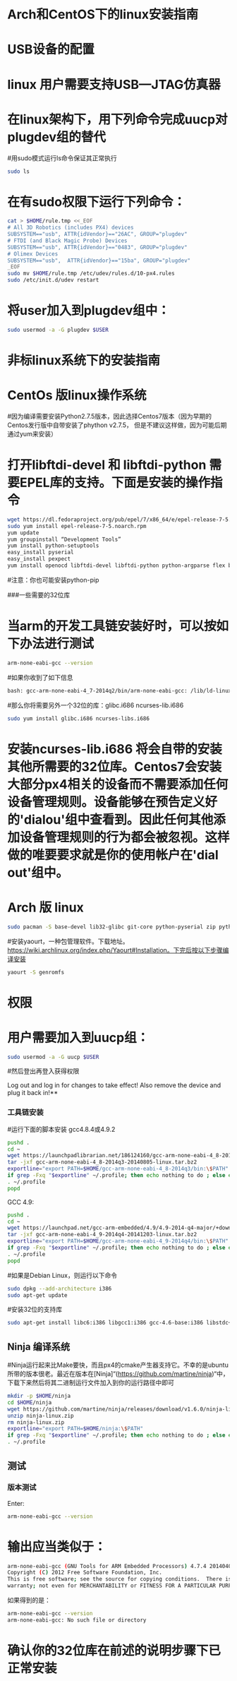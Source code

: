 
# Arch和CentOS下的linux安装指南

# USB设备的配置

# linux 用户需要支持USB—JTAG仿真器
# 在linux架构下，用下列命令完成uucp对plugdev组的替代
#用sudo模式运行ls命令保证其正常执行
<div class="host-code"></div>

```sh
sudo ls
```

# 在有sudo权限下运行下列命令：
<div class="host-code"></div>

```sh
cat > $HOME/rule.tmp <<_EOF
# All 3D Robotics (includes PX4) devices
SUBSYSTEM=="usb", ATTR{idVendor}=="26AC", GROUP="plugdev"
# FTDI (and Black Magic Probe) Devices
SUBSYSTEM=="usb", ATTR{idVendor}=="0483", GROUP="plugdev"
# Olimex Devices
SUBSYSTEM=="usb",  ATTR{idVendor}=="15ba", GROUP="plugdev"
_EOF
sudo mv $HOME/rule.tmp /etc/udev/rules.d/10-px4.rules
sudo /etc/init.d/udev restart
```

# 将user加入到plugdev组中：
<div class="host-code"></div>

```sh
sudo usermod -a -G plugdev $USER
```

# 非标linux系统下的安装指南
# CentOs 版linux操作系统
#因为编译需要安装Python2.7.5版本，因此选择Centos7版本（因为早期的Centos发行版中自带安装了phython v2.7.5， 但是不建议这样做，因为可能后期通过yum来安装）
# 打开libftdi-devel 和 libftdi-python 需要EPEL库的支持。下面是安装的操作指令

<div class="host-code"></div>

```sh
wget https://dl.fedoraproject.org/pub/epel/7/x86_64/e/epel-release-7-5.noarch.rpm
sudo yum install epel-release-7-5.noarch.rpm
yum update
yum groupinstall “Development Tools”
yum install python-setuptools
easy_install pyserial
easy_install pexpect
yum install openocd libftdi-devel libftdi-python python-argparse flex bison-devel ncurses-devel ncurses-libs autoconf texinfo libtool zlib-devel cmake
```
#注意：你也可能安装python-pip

###一些需要的32位库
# 当arm的开发工具链安装好时，可以按如下办法进行测试

<div class="host-code"></div>

```sh
arm-none-eabi-gcc --version
```
#如果你收到了如下信息

<div class="host-code"></div>

```sh
bash: gcc-arm-none-eabi-4_7-2014q2/bin/arm-none-eabi-gcc: /lib/ld-linux.so.2: bad ELF interpreter: No such file or directory
```
#那么你将需要另外一个32位的库：glibc.i686 ncurses-lib.i686

<div class="host-code"></div>

```sh
sudo yum install glibc.i686 ncurses-libs.i686 
```


# 安装ncurses-lib.i686 将会自带的安装其他所需要的32位库。Centos7会安装大部分px4相关的设备而不需要添加任何设备管理规则。设备能够在预告定义好的'dialou'组中查看到。因此任何其他添加设备管理规则的行为都会被忽视。这样做的唯要要求就是你的使用帐户在'dial out'组中。

# Arch 版 linux

<div class="host-code"></div>

```sh
sudo pacman -S base-devel lib32-glibc git-core python-pyserial zip python-empy
```

#安装yaourt，一种包管理软件。下载地址。https://wiki.archlinux.org/index.php/Yaourt#Installation。下完后按以下步骤编译安装

<div class="host-code"></div>

```sh
yaourt -S genromfs
```
# 权限

# 用户需要加入到uucp组：

<div class="host-code"></div>

```sh
sudo usermod -a -G uucp $USER
```
#然后登出再登入获得权限


<aside class="note">
Log out and log in for changes to take effect! Also remove the device and plug it back in!**
</aside>


### 工具链安装

#运行下面的脚本安装 gcc4.8.4或4.9.2

<div class="host-code"></div>

```sh
pushd .
cd ~
wget https://launchpadlibrarian.net/186124160/gcc-arm-none-eabi-4_8-2014q3-20140805-linux.tar.bz2
tar -jxf gcc-arm-none-eabi-4_8-2014q3-20140805-linux.tar.bz2
exportline="export PATH=$HOME/gcc-arm-none-eabi-4_8-2014q3/bin:\$PATH"
if grep -Fxq "$exportline" ~/.profile; then echo nothing to do ; else echo $exportline >> ~/.profile; fi
. ~/.profile
popd
```

GCC 4.9:

<div class="host-code"></div>

```sh
pushd .
cd ~
wget https://launchpad.net/gcc-arm-embedded/4.9/4.9-2014-q4-major/+download/gcc-arm-none-eabi-4_9-2014q4-20141203-linux.tar.bz2
tar -jxf gcc-arm-none-eabi-4_9-2014q4-20141203-linux.tar.bz2
exportline="export PATH=$HOME/gcc-arm-none-eabi-4_9-2014q4/bin:\$PATH"
if grep -Fxq "$exportline" ~/.profile; then echo nothing to do ; else echo $exportline >> ~/.profile; fi
. ~/.profile
popd
```

<aside class="note">
#如果是Debian Linux，则运行以下命令
</aside>

<div class="host-code"></div>

```sh
sudo dpkg --add-architecture i386
sudo apt-get update
```

#安装32位的支持库

<div class="host-code"></div>

```sh
sudo apt-get install libc6:i386 libgcc1:i386 gcc-4.6-base:i386 libstdc++5:i386 libstdc++6:i386
```

## Ninja 编译系统

#Ninja运行起来比Make要快，而且px4的cmake产生器支持它。不幸的是ubuntu所带的版本很老。最近在版本在[Ninja]“(https://github.com/martine/ninja)“中，下载下来然后将其二进制运行文件加入到你的运行路径中即可

<div class="host-code"></div>

```sh
mkdir -p $HOME/ninja
cd $HOME/ninja
wget https://github.com/martine/ninja/releases/download/v1.6.0/ninja-linux.zip
unzip ninja-linux.zip
rm ninja-linux.zip
exportline="export PATH=$HOME/ninja:\$PATH"
if grep -Fxq "$exportline" ~/.profile; then echo nothing to do ; else echo $exportline >> ~/.profile; fi
. ~/.profile
```

## 测试

### 版本测试

Enter:

<div class="host-code"></div>

```sh
arm-none-eabi-gcc --version
```

# 输出应当类似于：

<div class="host-code"></div>

```sh
arm-none-eabi-gcc (GNU Tools for ARM Embedded Processors) 4.7.4 20140401 (release) [ARM/embedded-4_7-branch revision 209195]
Copyright (C) 2012 Free Software Foundation, Inc.
This is free software; see the source for copying conditions.  There is NO
warranty; not even for MERCHANTABILITY or FITNESS FOR A PARTICULAR PURPOSE.
```
如果得到的是：

<div class="host-code"></div>

```sh
arm-none-eabi-gcc --version
arm-none-eabi-gcc: No such file or directory
```
# 确认你的32位库在前述的说明步骤下已正常安装
